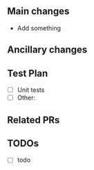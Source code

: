## Main changes
* Add something

## Ancillary changes

## Test Plan
- [ ] Unit tests
- [ ] Other:

## Related PRs

## TODOs
- [ ] todo

